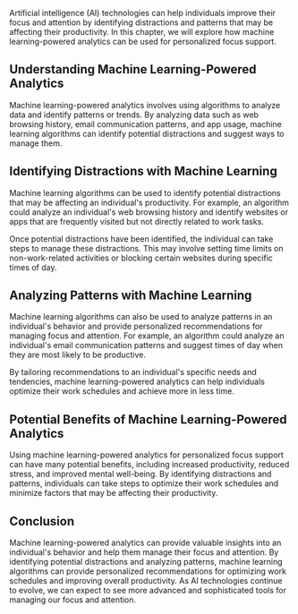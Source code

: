 
Artificial intelligence (AI) technologies can help individuals improve their focus and attention by identifying distractions and patterns that may be affecting their productivity. In this chapter, we will explore how machine learning-powered analytics can be used for personalized focus support.

Understanding Machine Learning-Powered Analytics
------------------------------------------------

Machine learning-powered analytics involves using algorithms to analyze data and identify patterns or trends. By analyzing data such as web browsing history, email communication patterns, and app usage, machine learning algorithms can identify potential distractions and suggest ways to manage them.

Identifying Distractions with Machine Learning
----------------------------------------------

Machine learning algorithms can be used to identify potential distractions that may be affecting an individual's productivity. For example, an algorithm could analyze an individual's web browsing history and identify websites or apps that are frequently visited but not directly related to work tasks.

Once potential distractions have been identified, the individual can take steps to manage these distractions. This may involve setting time limits on non-work-related activities or blocking certain websites during specific times of day.

Analyzing Patterns with Machine Learning
----------------------------------------

Machine learning algorithms can also be used to analyze patterns in an individual's behavior and provide personalized recommendations for managing focus and attention. For example, an algorithm could analyze an individual's email communication patterns and suggest times of day when they are most likely to be productive.

By tailoring recommendations to an individual's specific needs and tendencies, machine learning-powered analytics can help individuals optimize their work schedules and achieve more in less time.

Potential Benefits of Machine Learning-Powered Analytics
--------------------------------------------------------

Using machine learning-powered analytics for personalized focus support can have many potential benefits, including increased productivity, reduced stress, and improved mental well-being. By identifying distractions and patterns, individuals can take steps to optimize their work schedules and minimize factors that may be affecting their productivity.

Conclusion
----------

Machine learning-powered analytics can provide valuable insights into an individual's behavior and help them manage their focus and attention. By identifying potential distractions and analyzing patterns, machine learning algorithms can provide personalized recommendations for optimizing work schedules and improving overall productivity. As AI technologies continue to evolve, we can expect to see more advanced and sophisticated tools for managing our focus and attention.
